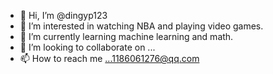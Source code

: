 - 👋 Hi, I’m @dingyp123
- 👀 I’m interested in watching NBA and playing video games.
- 🌱 I’m currently learning machine learning and math.
- 💞️ I’m looking to collaborate on ...
- 📫 How to reach me ...1186061276@qq.com

<!---
dingyp123/dingyp123 is a ✨ special ✨ repository because its `README.md` (this file) appears on your GitHub profile.
You can click the Preview link to take a look at your changes.
--->
